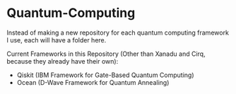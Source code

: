 # Quantum-Computing
Instead of making a new repository for each quantum computing framework I use, each will have a folder here.

Current Frameworks in this Repository (Other than Xanadu and Cirq, because they already have their own):

- Qiskit (IBM Framework for Gate-Based Quantum Computing)
- Ocean (D-Wave Framework for Quantum Annealing)
